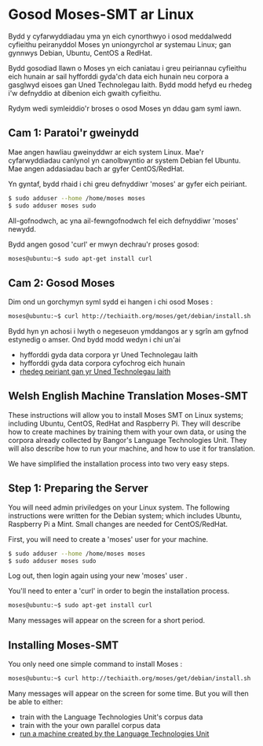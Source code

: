 # Gosod Moses-SMT ar Linux
Bydd y cyfarwyddiadau yma yn eich cynorthwyo i osod meddalwedd cyfieithu peiranyddol
Moses yn uniongyrchol ar systemau Linux; gan gynnwys Debian, Ubuntu, CentOS a RedHat. 

Bydd gosodiad llawn o Moses yn eich caniatau i greu peiriannau cyfieithu eich hunain
ar sail hyfforddi gyda'ch data eich hunain neu corpora a gasglwyd eisoes gan Uned
Technolegau Iaith. Bydd modd hefyd eu rhedeg i'w defnyddio at dibenion eich
gwaith cyfieithu.

Rydym wedi symleiddio'r broses o osod Moses yn ddau gam syml iawn. 

## Cam 1: Paratoi'r gweinydd
Mae angen hawliau gweinyddwr ar eich system Linux. Mae'r cyfarwyddiadau canlynol 
yn canolbwyntio ar system Debian fel Ubuntu. 
Mae angen addasiadau bach ar gyfer CentOS/RedHat. 

Yn gyntaf, bydd rhaid i chi greu defnyddiwr 'moses' ar gyfer eich peiriant. 

``` sh
$ sudo adduser --home /home/moses moses
$ sudo adduser moses sudo
```
All-gofnodwch, ac yna ail-fewngofnodwch fel eich defnyddiwr 'moses' newydd.

Bydd angen gosod 'curl' er mwyn dechrau'r proses gosod:

``` sh
moses@ubuntu:~$ sudo apt-get install curl
```
## Cam 2: Gosod Moses

Dim ond un gorchymyn syml sydd ei hangen i chi osod Moses : 

```sh
moses@ubuntu:~$ curl http://techiaith.org/moses/get/debian/install.sh | sh
```

Bydd hyn yn achosi i lwyth o negeseuon ymddangos ar y sgrîn am gyfnod estynedig o amser.
Ond bydd modd wedyn i chi un'ai

 - hyfforddi gyda data corpora yr Uned Technolegau Iaith
 - hyfforddi gyda data corpora cyfochrog eich hunain
 - [rhedeg peiriant gan yr Uned Technolegau Iaith](RhedegMoses.md)
 
## Welsh English Machine Translation Moses-SMT

These instructions will allow you to install Moses SMT on Linux systems; including Ubuntu, CentOS, RedHat and Raspberry Pi. They will describe how to
create machines by training them with your own data, or using the corpora already collected by Bangor's Language Technologies Unit. They will also describe how to run your machine, and how to use it for translation.

We have simplified the installation process into two very easy steps.

## Step 1: Preparing the Server
You will need admin priviledges on your Linux system. The following instructions were written for the Debian system; which includes Ubuntu, Raspberry Pi a Mint. Small changes are needed for CentOS/RedHat.

First, you will need to create a 'moses' user for your machine.

``` sh
$ sudo adduser --home /home/moses moses
$ sudo adduser moses sudo
```

Log out, then login again using your new 'moses' user .

You'll need to enter a 'curl' in order to begin the installation process.

``` sh
moses@ubuntu:~$ sudo apt-get install curl
```

Many messages will appear on the screen for a short period.

## Installing Moses-SMT

You only need one simple command to install Moses :

```sh
moses@ubuntu:~$ curl http://techiaith.org/moses/get/debian/install.sh | sh
```

Many messages will appear on the screen for some time.
But you will then be able to either: 

 - train with the Language Technologies Unit's corpus data 
 - train with the your own parallel corpus data
 - [run a machine created by the Language Technologies Unit](RhedegMoses.md)